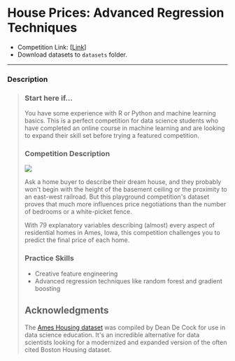 # House Prices: Advanced Regression Techniques

* Competition Link: [[Link](https://www.kaggle.com/c/house-prices-advanced-regression-techniques)]
* Download datasets to `datasets` folder.

---

### Description

> ### Start here if...
>
> You have some experience with R or Python and machine learning basics. This is a perfect competition for data science students who have completed an online course in machine learning and are looking to expand their skill set before trying a featured competition. 
>
> ### Competition Description
>
> ![](https://storage.googleapis.com/kaggle-competitions/kaggle/5407/media/housesbanner.png)
>
> Ask a home buyer to describe their dream house, and they probably won't begin with the height of the basement ceiling or the proximity to an east-west railroad. But this playground competition's dataset proves that much more influences price negotiations than the number of bedrooms or a white-picket fence.
>
> With 79 explanatory variables describing (almost) every aspect of residential homes in Ames, Iowa, this competition challenges you to predict the final price of each home.
>
> ### Practice Skills
>
> - Creative feature engineering 
> - Advanced regression techniques like random forest and gradient boosting
>
> ## Acknowledgments
>
> The [Ames Housing dataset](http://www.amstat.org/publications/jse/v19n3/decock.pdf) was compiled by Dean De Cock for use in data science education. It's an incredible alternative for data scientists looking for a modernized and expanded version of the often cited Boston Housing dataset. 